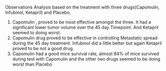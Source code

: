 Observations
Analysis based on the treatment with three drugs(Capomulin, Infubinol, Ketapril) and Placebo.
1) Capomulin , proved to be most effective amongst the three. It had a significant lower tumor volume over the 45 day Timepoint. 
And Ketapril seemed to doing worst.
2) Capomulin drug proved to be effective in controlling Metastatic spread during the 45 day treatment. Infubinol did a little 
better but again Ketapril proved to be not a good drug.
3) Capomulin had a good mice survival rate, almost 84% of mice survived during test with Capomulin and the other 
two drugs seemed to be doing worst than Placebo
